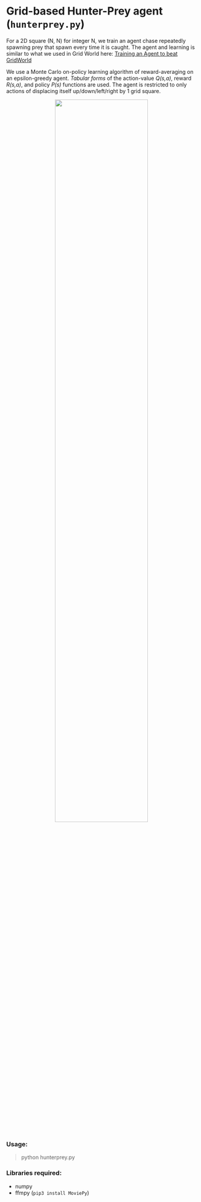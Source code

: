 # Grid-based Hunter-Prey agent (`hunterprey.py`)

For a 2D square (N, N) for integer N, we train an agent chase repeatedly spawning prey that spawn  every time it is caught. The agent and learning is similar to what we used in Grid World here: [Training an Agent to beat GridWorld](https://github.com/ankonzoid/Deep-Reinforcement-Learning-Tutorials/blob/master/gridworld)

We use a Monte Carlo on-policy learning algorithm of reward-averaging on an epsilon-greedy agent. *Tabular forms* of the action-value *Q(s,a)*, reward *R(s,a)*, and policy *P(s)* functions are used. The agent is restricted to only actions of displacing itself up/down/left/right by 1 grid square. 

<p align="center">
<img src="https://github.com/ankonzoid/Deep-Reinforcement-Learning-Tutorials/blob/master/hunterprey/results/hunterprey.gif" width="70%">
</p>


### Usage:

> python hunterprey.py

### Libraries required:

* numpy
* ffmpy (`pip3 install MoviePy`)
